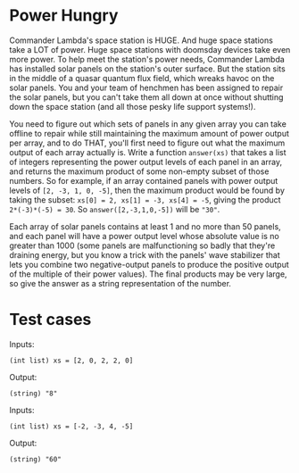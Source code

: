 Power Hungry
============

Commander Lambda's space station is HUGE. And huge space stations take a LOT of power. Huge space stations with doomsday devices take even more power. To help meet the station's power needs, Commander Lambda has installed solar panels on the station's outer surface. But the station sits in the middle of a quasar quantum flux field, which wreaks havoc on the solar panels. You and your team of henchmen has been assigned to repair the solar panels, but you can't take them all down at once without shutting down the space station (and all those pesky life support systems!).

You need to figure out which sets of panels in any given array you can take offline to repair while still maintaining the maximum amount of power output per array, and to do THAT, you'll first need to figure out what the maximum output of each array actually is. Write a function `answer(xs)` that takes a list of integers representing the power output levels of each panel in an array, and returns the maximum product of some non-empty subset of those numbers. So for example, if an array contained panels with power output levels of `[2, -3, 1, 0, -5]`, then the maximum product would be found by taking the subset: `xs[0] = 2, xs[1] = -3, xs[4] = -5`, giving the product `2*(-3)*(-5) = 30`.  So `answer([2,-3,1,0,-5])` will be `"30"`.

Each array of solar panels contains at least 1 and no more than 50 panels, and each panel will have a power output level whose absolute value is no greater than 1000 (some panels are malfunctioning so badly that they're draining energy, but you know a trick with the panels' wave stabilizer that lets you combine two negative-output panels to produce the positive output of the multiple of their power values). The final products may be very large, so give the answer as a string representation of the number.

Test cases
==========

Inputs:

    (int list) xs = [2, 0, 2, 2, 0]

Output:

    (string) "8"

Inputs:

    (int list) xs = [-2, -3, 4, -5]

Output:

    (string) "60"
